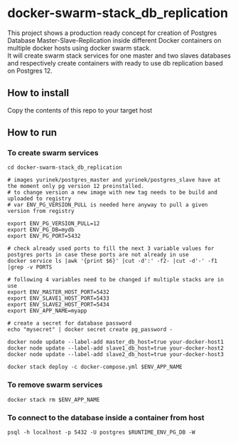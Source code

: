 # docker-swarm-stack_db_replication

This project shows a production ready concept for creation of Postgres Database Master-Slave-Replication inside different Docker containers on multiple docker hosts using docker swarm stack.<br>
It will create swarm stack services for one master and two slaves databases and respectively create containers with ready to use db replication based on Postgres 12.

## How to install

Copy the contents of this repo to your target host

## How to run

### To create swarm services
```hcl 
cd docker-swarm-stack_db_replication

# images yurinek/postgres_master and yurinek/postgres_slave have at the moment only pg version 12 preinstalled. 
# to change version a new image with new tag needs to be build and uploaded to registry
# var ENV_PG_VERSION_PULL is needed here anyway to pull a given version from registry

export ENV_PG_VERSION_PULL=12
export ENV_PG_DB=mydb
export ENV_PG_PORT=5432

# check already used ports to fill the next 3 variable values for postgres ports in case these ports are not already in use
docker service ls |awk '{print $6}' |cut -d':' -f2- |cut -d'-' -f1 |grep -v PORTS

# following 4 variables need to be changed if multiple stacks are in use
export ENV_MASTER_HOST_PORT=5432
export ENV_SLAVE1_HOST_PORT=5433
export ENV_SLAVE2_HOST_PORT=5434
export ENV_APP_NAME=myapp

# create a secret for database password
echo "mysecret" | docker secret create pg_password -

docker node update --label-add master_db_host=true your-docker-host1
docker node update --label-add slave1_db_host=true your-docker-host2
docker node update --label-add slave2_db_host=true your-docker-host3

docker stack deploy -c docker-compose.yml $ENV_APP_NAME
```


### To remove swarm services
```hcl 
docker stack rm $ENV_APP_NAME
```

### To connect to the database inside a container from host
```hcl 
psql -h localhost -p 5432 -U postgres $RUNTIME_ENV_PG_DB -W
```

